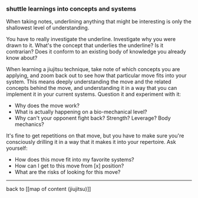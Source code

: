 ### shuttle learnings into concepts and systems

When taking notes, underlining anything that might be interesting is only the shallowest level of understanding.

You have to really investigate the underline. Investigate why you were drawn to it. What's the concept that underlies the underline? Is it contrarian? Does it conform to an existing body of knowledge you already know about?

When learning a jiujitsu technique, take note of which concepts you are applying, and zoom back out to see how that particular move fits into your system. This means deeply understanding the move and the related concepts behind the move, and understanding it in a way that you can implement it in your current systems. Question it and experiment with it:

- Why does the move work?
- What is actually happening on a bio-mechanical level?
- Why can't your opponent fight back? Strength? Leverage? Body mechanics?

It's fine to get repetitions on that move, but you have to make sure you're consciously drilling it in a way that it makes it into your repertoire. Ask yourself:

- How does this move fit into my favorite systems?
- How can I get to this move from [x] position?
- What are the risks of looking for this move?

---

back to [[map of content (jiujitsu)]]

